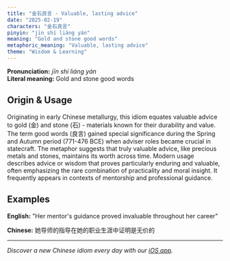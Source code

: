 ```yaml
---
title: "金石良言 - Valuable, lasting advice"
date: "2025-02-19"
characters: "金石良言"
pinyin: "jīn shí liáng yán"
meaning: "Gold and stone good words"
metaphoric_meaning: "Valuable, lasting advice"
theme: "Wisdom & Learning"
---
```


**Pronunciation:** *jīn shí liáng yán*  
**Literal meaning:** Gold and stone good words

## Origin & Usage

Originating in early Chinese metallurgy, this idiom equates valuable advice to gold (金) and stone (石) - materials known for their durability and value. The term good words (良言) gained special significance during the Spring and Autumn period (771-476 BCE) when adviser roles became crucial in statecraft. The metaphor suggests that truly valuable advice, like precious metals and stones, maintains its worth across time. Modern usage describes advice or wisdom that proves particularly enduring and valuable, often emphasizing the rare combination of practicality and moral insight. It frequently appears in contexts of mentorship and professional guidance.

## Examples

**English:** "Her mentor's guidance proved invaluable throughout her career"

**Chinese:** 她导师的指导在她的职业生涯中证明是无价的

---

*Discover a new Chinese idiom every day with our [iOS app](https://apps.apple.com/us/app/daily-chinese-idioms/id6670238264).*
